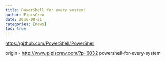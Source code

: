 ```yaml
---
title: PowerShell for every system!
author: PipisCrew
date: 2016-08-21
categories: [news]
toc: true
---
```


https://github.com/PowerShell/PowerShell

origin - http://www.pipiscrew.com/?p=6032 powershell-for-every-system